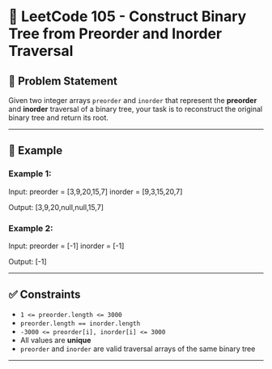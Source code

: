 # 🌳 LeetCode 105 - Construct Binary Tree from Preorder and Inorder Traversal

## 🧠 Problem Statement

Given two integer arrays `preorder` and `inorder` that represent the **preorder** and **inorder** traversal of a binary tree, your task is to reconstruct the original binary tree and return its root.

---

## 🧾 Example

### Example 1:
Input:
preorder = [3,9,20,15,7]
inorder = [9,3,15,20,7]

Output:
[3,9,20,null,null,15,7]


### Example 2:
Input:
preorder = [-1]
inorder = [-1]

Output:
[-1]

---

## ✅ Constraints

- `1 <= preorder.length <= 3000`
- `preorder.length == inorder.length`
- `-3000 <= preorder[i], inorder[i] <= 3000`
- All values are **unique**
- `preorder` and `inorder` are valid traversal arrays of the same binary tree

---